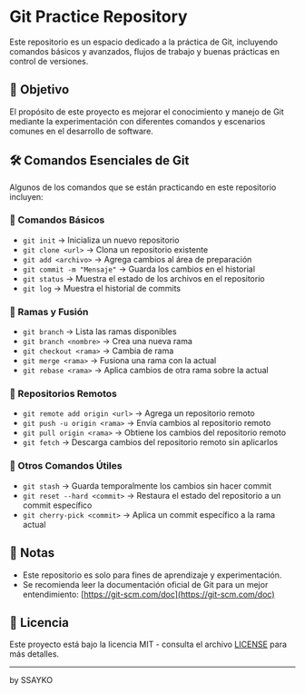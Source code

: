 # Git Practice Repository

Este repositorio es un espacio dedicado a la práctica de Git, incluyendo comandos básicos y avanzados, flujos de trabajo y buenas prácticas en control de versiones.

## 📌 Objetivo
El propósito de este proyecto es mejorar el conocimiento y manejo de Git mediante la experimentación con diferentes comandos y escenarios comunes en el desarrollo de software.

## 🛠️ Comandos Esenciales de Git
Algunos de los comandos que se están practicando en este repositorio incluyen:

### 📌 Comandos Básicos
- `git init` → Inicializa un nuevo repositorio
- `git clone <url>` → Clona un repositorio existente
- `git add <archivo>` → Agrega cambios al área de preparación
- `git commit -m "Mensaje"` → Guarda los cambios en el historial
- `git status` → Muestra el estado de los archivos en el repositorio
- `git log` → Muestra el historial de commits

### 📌 Ramas y Fusión
- `git branch` → Lista las ramas disponibles
- `git branch <nombre>` → Crea una nueva rama
- `git checkout <rama>` → Cambia de rama
- `git merge <rama>` → Fusiona una rama con la actual
- `git rebase <rama>` → Aplica cambios de otra rama sobre la actual

### 📌 Repositorios Remotos
- `git remote add origin <url>` → Agrega un repositorio remoto
- `git push -u origin <rama>` → Envía cambios al repositorio remoto
- `git pull origin <rama>` → Obtiene los cambios del repositorio remoto
- `git fetch` → Descarga cambios del repositorio remoto sin aplicarlos

### 📌 Otros Comandos Útiles
- `git stash` → Guarda temporalmente los cambios sin hacer commit
- `git reset --hard <commit>` → Restaura el estado del repositorio a un commit específico
- `git cherry-pick <commit>` → Aplica un commit específico a la rama actual

## 📝 Notas
- Este repositorio es solo para fines de aprendizaje y experimentación.
- Se recomienda leer la documentación oficial de Git para un mejor entendimiento: [https://git-scm.com/doc](https://git-scm.com/doc)

## 📜 Licencia
Este proyecto está bajo la licencia MIT - consulta el archivo [LICENSE](LICENSE) para más detalles.

---
by SSAYKO

